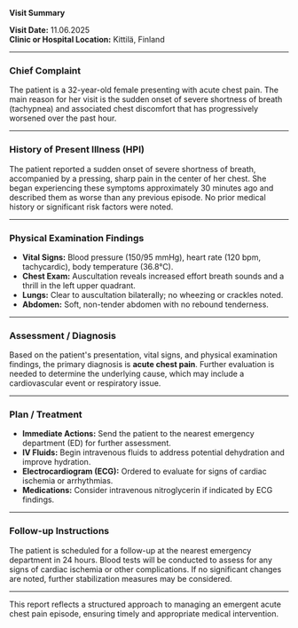 

**Visit Summary**

**Visit Date:** 11.06.2025  
**Clinic or Hospital Location:** Kittilä, Finland  

---

### **Chief Complaint**
The patient is a 32-year-old female presenting with acute chest pain. The main reason for her visit is the sudden onset of severe shortness of breath (tachypnea) and associated chest discomfort that has progressively worsened over the past hour.

---

### **History of Present Illness (HPI)**
The patient reported a sudden onset of severe shortness of breath, accompanied by a pressing, sharp pain in the center of her chest. She began experiencing these symptoms approximately 30 minutes ago and described them as worse than any previous episode. No prior medical history or significant risk factors were noted.

---

### **Physical Examination Findings**
- **Vital Signs:** Blood pressure (150/95 mmHg), heart rate (120 bpm, tachycardic), body temperature (36.8°C).
- **Chest Exam:** Auscultation reveals increased effort breath sounds and a thrill in the left upper quadrant.
- **Lungs:** Clear to auscultation bilaterally; no wheezing or crackles noted.
- **Abdomen:** Soft, non-tender abdomen with no rebound tenderness.

---

### **Assessment / Diagnosis**
Based on the patient's presentation, vital signs, and physical examination findings, the primary diagnosis is **acute chest pain**. Further evaluation is needed to determine the underlying cause, which may include a cardiovascular event or respiratory issue.

---

### **Plan / Treatment**
- **Immediate Actions:** Send the patient to the nearest emergency department (ED) for further assessment.
- **IV Fluids:** Begin intravenous fluids to address potential dehydration and improve hydration.
- **Electrocardiogram (ECG):** Ordered to evaluate for signs of cardiac ischemia or arrhythmias.
- **Medications:** Consider intravenous nitroglycerin if indicated by ECG findings.

---

### **Follow-up Instructions**
The patient is scheduled for a follow-up at the nearest emergency department in 24 hours. Blood tests will be conducted to assess for any signs of cardiac ischemia or other complications. If no significant changes are noted, further stabilization measures may be considered.

--- 

This report reflects a structured approach to managing an emergent acute chest pain episode, ensuring timely and appropriate medical intervention.
